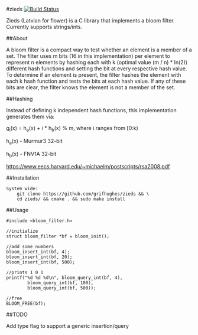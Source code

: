 #zieds [![Build 
Status](https://travis-ci.org/grifhughes/zieds.svg?branch=master)](https://travis-ci.org/grifhughes/zieds)

Zieds (Latvian for flower) is a C library that implements a bloom filter.
Currently supports strings/ints.

##About

A bloom filter is a compact way to test whether an element is a member of a
set. The filter uses m bits (16 in this implementation) per element to
represent n elements by hashing each with k (optimal value (m / n) * ln(2))
different hash functions and setting the bit at every respective hash value.
To determine if an element is present, the filter hashes the element with each k
hash function and tests the bits at each hash value. If any of these bits are
clear, the filter knows the element is not a member of the set.

##Hashing

Instead of defining k independent hash functions, this implementation 
generates them via:

g<sub>i</sub>(x) = h<sub>a</sub>(x) + i * h<sub>b</sub>(x) % m, where i ranges from [0:k)

h<sub>a</sub>(x) - Murmur3 32-bit

h<sub>b</sub>(x) - FNV1A 32-bit

https://www.eecs.harvard.edu/~michaelm/postscripts/rsa2008.pdf

##Installation
```
System wide:
	git clone https://github.com/grifhughes/zieds && \
	cd zieds/ && cmake . && sudo make install
```

##Usage
```
#include <bloom_filter.h>

//initialize
struct bloom_filter *bf = bloom_init();

//add some numbers
bloom_insert_int(bf, 4);
bloom_insert_int(bf, 20);
bloom_insert_int(bf, 500);

//prints 1 0 1
printf("%d %d %d\n", bloom_query_int(bf, 4), 
        bloom_query_int(bf, 100),
        bloom_query_int(bf, 500)); 

//free
BLOOM_FREE(bf);
```

##TODO

Add type flag to support a generic insertion/query
